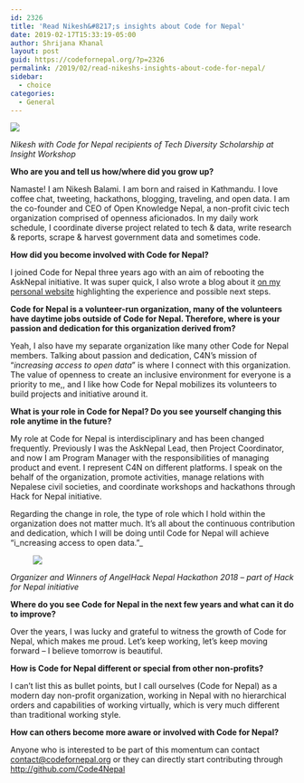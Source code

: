 ```yaml
---
id: 2326
title: 'Read Nikesh&#8217;s insights about Code for Nepal'
date: 2019-02-17T15:33:19-05:00
author: Shrijana Khanal
layout: post
guid: https://codefornepal.org/?p=2326
permalink: /2019/02/read-nikeshs-insights-about-code-for-nepal/
sidebar:
  - choice
categories:
  - General
---
```

![](https://lh3.googleusercontent.com/AnAP1vDQWqFNoZsPpo3mkCCCFQnsCz-J-D6rW1xiyCr4EGb7nQLoRgTS_c8mk3Z8dBBr0naS_2MQLhyyOgUgQtGzMSSOakM-kje8W_nF0HVZs3gCs6tJqlJfpeAD9W0GZQzIi0w)

_Nikesh with Code for Nepal recipients of Tech Diversity Scholarship at Insight Workshop_  


**Who are you and tell us how/where did you grow up?** 

Namaste! I am Nikesh Balami. I am born and raised in Kathmandu. I love coffee chat, tweeting, hackathons, blogging, traveling, and open data. I am the co-founder and CEO of Open Knowledge Nepal, a non-profit civic tech organization comprised of openness aficionados. In my daily work schedule, I coordinate diverse project related to tech & data, write research & reports, scrape & harvest government data and sometimes code.  


**How did you become involved with Code for Nepal?** 

I joined Code for Nepal three years ago with an aim of rebooting the AskNepal initiative. It was super quick, I also wrote a blog about it [on my personal website](http://www.neekes.com.np/rebooting-asknepal-initiative/) highlighting the experience and possible next steps.  


**Code for Nepal is a volunteer-run organization, many of the volunteers have daytime jobs outside of Code for Nepal. Therefore, where is your passion and dedication for this organization derived from?**

Yeah, I also have my separate organization like many other Code for Nepal members. Talking about passion and dedication, C4N’s mission of &#8220;_increasing access to open data_&#8221; is where I connect with this organization. The value of openness to create an inclusive environment for everyone is a priority to me,, and I like how Code for Nepal mobilizes its volunteers to build projects and initiative around it.  


**What is your role in Code for Nepal? Do you see yourself changing this role anytime in the future?**

My role at Code for Nepal is interdisciplinary and has been changed frequently. Previously I was the AskNepal Lead, then Project Coordinator, and now I am Program Manager with the responsibilities of managing product and event. I represent C4N on different platforms. I speak on the behalf of the organization, promote activities, manage relations with Nepalese civil societies, and coordinate workshops and hackathons through Hack for Nepal initiative.  


Regarding the change in role, the type of role which I hold within the organization does not matter much. It&#8217;s all about the continuous contribution and dedication, which I will be doing until Code for Nepal will achieve “i_ncreasing access to open data.”_  
<figure class="wp-block-image">

![](https://lh6.googleusercontent.com/86uLBucVygg9Gt7cc40_I7wR4-j_O7qh1h67J2ZZUzFeRH-R1Fm86kwIqkPwDt9sezqfGGbA8GhoS-qLwgQ2M4TO-UKLHw-w6hsVrnAyajcSuSW5tb1rpNTmVks1oEXs3Hpq47A) </figure> 

_Organizer and Winners of AngelHack Nepal Hackathon 2018 &#8211; part of Hack for Nepal initiative_  


**Where do you see Code for Nepal in the next few years and what can it do to improve?** 

Over the years, I was lucky and grateful to witness the growth of Code for Nepal, which makes me proud. Let&#8217;s keep working, let&#8217;s keep moving forward &#8211; I believe tomorrow is beautiful.  


**How is Code for Nepal different or special from other non-profits?**

I can&#8217;t list this as bullet points, but I call ourselves (Code for Nepal) as a modern day non-profit organization, working in Nepal with no hierarchical orders and capabilities of working virtually, which is very much different than traditional working style.  


**How can others become more aware or involved with Code for Nepal?**

Anyone who is interested to be part of this momentum can contact <contact@codefornepal.org> or they can directly start contributing through <http://github.com/Code4Nepal>